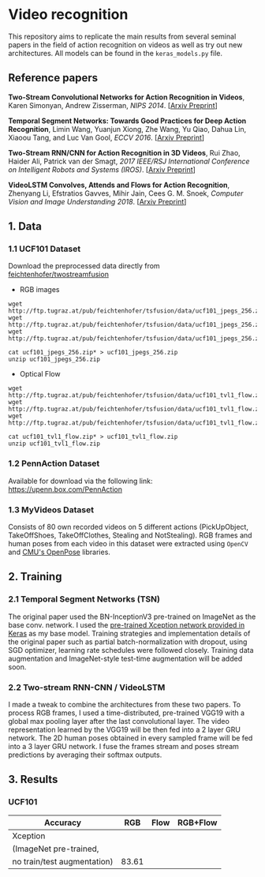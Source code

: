 # Video recognition
This repository aims to replicate the main results from several seminal papers in the field of action recognition on videos as well as try out new architectures. All models can be found in the `keras_models.py` file.
## Reference papers
> 
**Two-Stream Convolutional Networks for Action Recognition in Videos**,
Karen Simonyan, Andrew Zisserman,
*NIPS 2014*.
[[Arxiv Preprint](https://arxiv.org/pdf/1406.2199.pdf)]
> 
**Temporal Segment Networks: Towards Good Practices for Deep Action Recognition**,
Limin Wang, Yuanjun Xiong, Zhe Wang, Yu Qiao, Dahua Lin, Xiaoou Tang, and Luc Van Gool,
*ECCV 2016*.
[[Arxiv Preprint](http://arxiv.org/abs/1608.00859)]
> 
**Two-Stream RNN/CNN for Action Recognition in 3D Videos**,
Rui Zhao, Haider Ali, Patrick van der Smagt,
*2017 IEEE/RSJ International Conference on Intelligent Robots and Systems (IROS)*.
[[Arxiv Preprint](https://arxiv.org/pdf/1703.09783.pdf)]
> 
**VideoLSTM Convolves, Attends and Flows for Action Recognition**,
Zhenyang Li, Efstratios Gavves, Mihir Jain, Cees G. M. Snoek,
*Computer Vision and Image Understanding 2018*.
[[Arxiv Preprint](https://arxiv.org/pdf/1607.01794.pdf)]

## 1. Data
  ### 1.1 UCF101 Dataset 
  Download the preprocessed data directly from [feichtenhofer/twostreamfusion](https://github.com/feichtenhofer/twostreamfusion)
  * RGB images
  ```
  wget http://ftp.tugraz.at/pub/feichtenhofer/tsfusion/data/ucf101_jpegs_256.zip.001
  wget http://ftp.tugraz.at/pub/feichtenhofer/tsfusion/data/ucf101_jpegs_256.zip.002
  wget http://ftp.tugraz.at/pub/feichtenhofer/tsfusion/data/ucf101_jpegs_256.zip.003
  
  cat ucf101_jpegs_256.zip* > ucf101_jpegs_256.zip
  unzip ucf101_jpegs_256.zip
  ```
  * Optical Flow
  ```
  wget http://ftp.tugraz.at/pub/feichtenhofer/tsfusion/data/ucf101_tvl1_flow.zip.001
  wget http://ftp.tugraz.at/pub/feichtenhofer/tsfusion/data/ucf101_tvl1_flow.zip.002
  wget http://ftp.tugraz.at/pub/feichtenhofer/tsfusion/data/ucf101_tvl1_flow.zip.003
  
  cat ucf101_tvl1_flow.zip* > ucf101_tvl1_flow.zip
  unzip ucf101_tvl1_flow.zip
  ```
  ### 1.2 PennAction Dataset
  Available for download via the following link: https://upenn.box.com/PennAction
  ### 1.3 MyVideos Dataset
  Consists of 80 own recorded videos on 5 different actions (PickUpObject, TakeOffShoes, TakeOffClothes, Stealing and NotStealing). RGB   frames and human poses from each video in this dataset were extracted using `OpenCV` and [CMU's OpenPose](https://github.com/CMU-Perceptual-Computing-Lab/openpose) libraries.

## 2. Training
  ### 2.1 Temporal Segment Networks (TSN)
  The original paper used the BN-InceptionV3 pre-trained on ImageNet as the base conv. network. I used the [pre-trained Xception network provided in Keras](https://github.com/keras-team/keras/blob/master/keras/applications/xception.py) as my base model. Training strategies and implementation details of the original paper such as partial batch-normalization with dropout, using SGD optimizer, learning rate schedules were followed closely. Training data augmentation and ImageNet-style test-time augmentation will be added soon.
  ### 2.2 Two-stream RNN-CNN / VideoLSTM
  I made a tweak to combine the architectures from these two papers. To process RGB frames, I used a time-distributed, pre-trained VGG19 with a global max pooling layer after the last convolutional layer. The video representation learned by the VGG19 will be then fed into a 2 layer GRU network. The 2D human poses obtained in every sampled frame will be fed into a 3 layer GRU network. I fuse the frames stream and poses stream predictions by averaging their softmax outputs.
  
 ## 3. Results
  ### UCF101

| Accuracy                          | RGB   | Flow  | RGB+Flow |
|-----------------------------------|-------|-------|----------|
| Xception 
| (ImageNet pre-trained, 
| no train/test augmentation)       | 83.61 |       |          |
